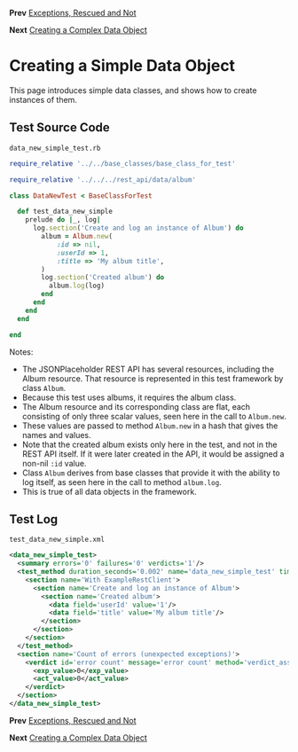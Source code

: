 <!--- GENERATED FILE, DO NOT EDIT --->
**Prev** [Exceptions, Rescued and Not](./Exceptions.md)

**Next** [Creating a Complex Data Object](./DataNewComplex.md)


# Creating a Simple Data Object

This page introduces simple data classes, and shows how to create instances of them.

## Test Source Code

<code>data_new_simple_test.rb</code>
```ruby
require_relative '../../base_classes/base_class_for_test'

require_relative '../../../rest_api/data/album'

class DataNewTest < BaseClassForTest

  def test_data_new_simple
    prelude do |_, log|
      log.section('Create and log an instance of Album') do
        album = Album.new(
            :id => nil,
            :userId => 1,
            :title => 'My album title',
        )
        log.section('Created album') do
          album.log(log)
        end
      end
    end
  end

end
```

Notes:

- The JSONPlaceholder REST API has several resources, including the Album resource.  That resource is represented in this test framework by class <code>Album</code>.
- Because this test uses albums, it requires the album class.
- The Album resource and its corresponding class are flat, each consisting of only three scalar values, seen here in the call to <code>Album.new</code>.
- These values are passed to method <code>Album.new</code> in a hash that gives the names and values.
- Note that the created album exists only here in the test, and not in the REST API itself.  If it were later created in the API, it would be assigned a non-nil <code>:id</code> value.
- Class <code>Album</code> derives from base classes that provide it with the ability to log itself, as seen here in the call to method <code>album.log</code>.
- This is true of all data objects in the framework.

##  Test Log

<code>test_data_new_simple.xml</code>
```xml
<data_new_simple_test>
  <summary errors='0' failures='0' verdicts='1'/>
  <test_method duration_seconds='0.002' name='data_new_simple_test' timestamp='2017-09-28-Thu-15.04.42.158'>
    <section name='With ExampleRestClient'>
      <section name='Create and log an instance of Album'>
        <section name='Created album'>
          <data field='userId' value='1'/>
          <data field='title' value='My album title'/>
        </section>
      </section>
    </section>
  </test_method>
  <section name='Count of errors (unexpected exceptions)'>
    <verdict id='error count' message='error count' method='verdict_assert_equal?' outcome='passed' volatile='true'>
      <exp_value>0</exp_value>
      <act_value>0</act_value>
    </verdict>
  </section>
</data_new_simple_test>
```

**Prev** [Exceptions, Rescued and Not](./Exceptions.md)

**Next** [Creating a Complex Data Object](./DataNewComplex.md)

